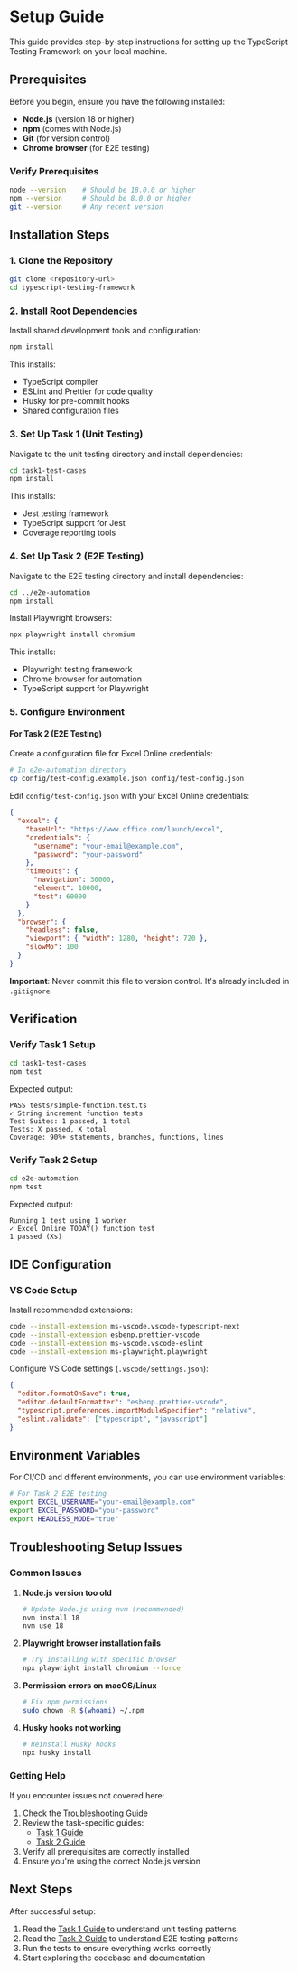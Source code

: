 # Setup Guide

This guide provides step-by-step instructions for setting up the TypeScript Testing Framework on your local machine.

## Prerequisites

Before you begin, ensure you have the following installed:

- **Node.js** (version 18 or higher)
- **npm** (comes with Node.js)
- **Git** (for version control)
- **Chrome browser** (for E2E testing)

### Verify Prerequisites

```bash
node --version    # Should be 18.0.0 or higher
npm --version     # Should be 8.0.0 or higher
git --version     # Any recent version
```

## Installation Steps

### 1. Clone the Repository

```bash
git clone <repository-url>
cd typescript-testing-framework
```

### 2. Install Root Dependencies

Install shared development tools and configuration:

```bash
npm install
```

This installs:
- TypeScript compiler
- ESLint and Prettier for code quality
- Husky for pre-commit hooks
- Shared configuration files

### 3. Set Up Task 1 (Unit Testing)

Navigate to the unit testing directory and install dependencies:

```bash
cd task1-test-cases
npm install
```

This installs:
- Jest testing framework
- TypeScript support for Jest
- Coverage reporting tools

### 4. Set Up Task 2 (E2E Testing)

Navigate to the E2E testing directory and install dependencies:

```bash
cd ../e2e-automation
npm install
```

Install Playwright browsers:

```bash
npx playwright install chromium
```

This installs:
- Playwright testing framework
- Chrome browser for automation
- TypeScript support for Playwright

### 5. Configure Environment

#### For Task 2 (E2E Testing)

Create a configuration file for Excel Online credentials:

```bash
# In e2e-automation directory
cp config/test-config.example.json config/test-config.json
```

Edit `config/test-config.json` with your Excel Online credentials:

```json
{
  "excel": {
    "baseUrl": "https://www.office.com/launch/excel",
    "credentials": {
      "username": "your-email@example.com",
      "password": "your-password"
    },
    "timeouts": {
      "navigation": 30000,
      "element": 10000,
      "test": 60000
    }
  },
  "browser": {
    "headless": false,
    "viewport": { "width": 1280, "height": 720 },
    "slowMo": 100
  }
}
```

**Important**: Never commit this file to version control. It's already included in `.gitignore`.

## Verification

### Verify Task 1 Setup

```bash
cd task1-test-cases
npm test
```

Expected output:
```
PASS tests/simple-function.test.ts
✓ String increment function tests
Test Suites: 1 passed, 1 total
Tests: X passed, X total
Coverage: 90%+ statements, branches, functions, lines
```

### Verify Task 2 Setup

```bash
cd e2e-automation
npm test
```

Expected output:
```
Running 1 test using 1 worker
✓ Excel Online TODAY() function test
1 passed (Xs)
```

## IDE Configuration

### VS Code Setup

Install recommended extensions:

```bash
code --install-extension ms-vscode.vscode-typescript-next
code --install-extension esbenp.prettier-vscode
code --install-extension ms-vscode.vscode-eslint
code --install-extension ms-playwright.playwright
```

Configure VS Code settings (`.vscode/settings.json`):

```json
{
  "editor.formatOnSave": true,
  "editor.defaultFormatter": "esbenp.prettier-vscode",
  "typescript.preferences.importModuleSpecifier": "relative",
  "eslint.validate": ["typescript", "javascript"]
}
```

## Environment Variables

For CI/CD and different environments, you can use environment variables:

```bash
# For Task 2 E2E testing
export EXCEL_USERNAME="your-email@example.com"
export EXCEL_PASSWORD="your-password"
export HEADLESS_MODE="true"
```

## Troubleshooting Setup Issues

### Common Issues

1. **Node.js version too old**
   ```bash
   # Update Node.js using nvm (recommended)
   nvm install 18
   nvm use 18
   ```

2. **Playwright browser installation fails**
   ```bash
   # Try installing with specific browser
   npx playwright install chromium --force
   ```

3. **Permission errors on macOS/Linux**
   ```bash
   # Fix npm permissions
   sudo chown -R $(whoami) ~/.npm
   ```

4. **Husky hooks not working**
   ```bash
   # Reinstall Husky hooks
   npx husky install
   ```

### Getting Help

If you encounter issues not covered here:

1. Check the [Troubleshooting Guide](TROUBLESHOOTING.md)
2. Review the task-specific guides:
   - [Task 1 Guide](TASK1_GUIDE.md)
   - [Task 2 Guide](TASK2_GUIDE.md)
3. Verify all prerequisites are correctly installed
4. Ensure you're using the correct Node.js version

## Next Steps

After successful setup:

1. Read the [Task 1 Guide](TASK1_GUIDE.md) to understand unit testing patterns
2. Read the [Task 2 Guide](TASK2_GUIDE.md) to understand E2E testing patterns
3. Run the tests to ensure everything works correctly
4. Start exploring the codebase and documentation